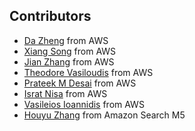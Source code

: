 ## Contributors
* [Da Zheng](https://github.com/zheng-da) from AWS
* [Xiang Song](https://github.com/classicsong) from AWS
* [Jian Zhang](https://github.com/zhjwy9343) from AWS
* [Theodore Vasiloudis](https://github.com/thvasilo) from AWS
* [Prateek M Desai](https://github.com/prateekdesai04) from AWS
* [Israt Nisa](https://github.com/isratnisa) from AWS
* [Vasileios Ioannidis](https://github.com/bioannidis) from AWS
* [Houyu Zhang](https://github.com/HouyuZhang1007) from Amazon Search M5
